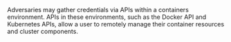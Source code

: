 Adversaries may gather credentials via APIs within a containers environment. APIs in these environments, such as the Docker API and Kubernetes APIs, allow a user to remotely manage their container resources and cluster components.